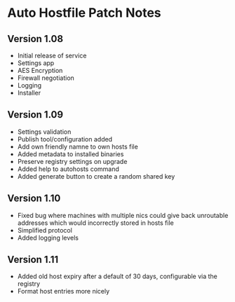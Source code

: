 # Auto Hostfile Patch Notes

## Version 1.08

* Initial release of service
* Settings app
* AES Encryption
* Firewall negotiation
* Logging
* Installer

## Version 1.09

* Settings validation
* Publish tool/configuration added
* Add own friendly namne to own hosts file
* Added metadata to installed binaries
* Preserve registry settings on upgrade
* Added help to autohosts command
* Added generate button to create a random shared key

## Version 1.10

* Fixed bug where machines with multiple nics could give back unroutable addresses which would incorrectly stored in hosts file
* Simplified protocol
* Added logging levels

## Version 1.11

* Added old host expiry after a default of 30 days, configurable via the registry
* Format host entries more nicely
